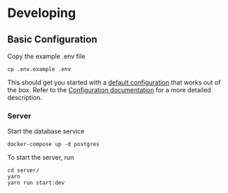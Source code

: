 # Developing

## Basic Configuration

Copy the example .env file

```
cp .env.example .env
```

This should get you started with a [default configuration](../.env.example) that works out of the box. Refer to the
[Configuration documentation](./configuration.md) for a more detailed description.


### Server

Start the database service

```
docker-compose up -d postgres
```

To start the server, run
```
cd server/
yarn
yarn run start:dev
```